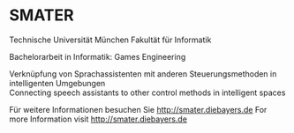 # SMATER

Technische Universität München
Fakultät für Informatik

Bachelorarbeit in Informatik: Games Engineering

Verknüpfung von Sprachassistenten mit anderen Steuerungsmethoden in intelligenten Umgebungen
Connecting speech assistants to other control methods in intelligent spaces

Für weitere Informationen besuchen Sie http://smater.diebayers.de
For more Information visit http://smater.diebayers.de
